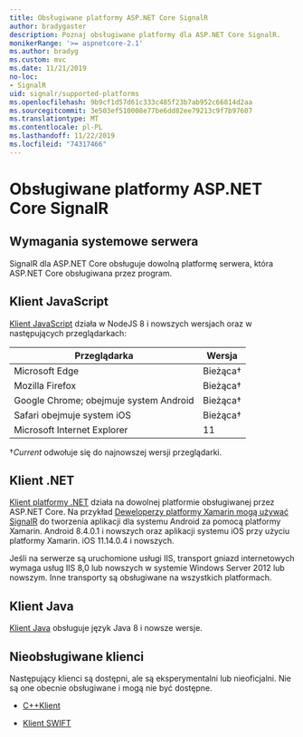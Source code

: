 ```yaml
---
title: Obsługiwane platformy ASP.NET Core SignalR
author: bradygaster
description: Poznaj obsługiwane platformy dla ASP.NET Core SignalR.
monikerRange: '>= aspnetcore-2.1'
ms.author: bradyg
ms.custom: mvc
ms.date: 11/21/2019
no-loc:
- SignalR
uid: signalr/supported-platforms
ms.openlocfilehash: 9b9cf1d57d61c333c485f23b7ab952c66814d2aa
ms.sourcegitcommit: 3e503ef510008e77be6dd82ee79213c9f7b97607
ms.translationtype: MT
ms.contentlocale: pl-PL
ms.lasthandoff: 11/22/2019
ms.locfileid: "74317466"
---
```

# <a name="aspnet-core-opno-locsignalr-supported-platforms"></a>Obsługiwane platformy ASP.NET Core SignalR

## <a name="server-system-requirements"></a>Wymagania systemowe serwera

SignalR dla ASP.NET Core obsługuje dowolną platformę serwera, która ASP.NET Core obsługiwana przez program.

## <a name="javascript-client"></a>Klient JavaScript

[Klient JavaScript](xref:signalr/javascript-client) działa w NodeJS 8 i nowszych wersjach oraz w następujących przeglądarkach:

| Przeglądarka                         | Wersja         |
| ------------------------------- | --------------- |
| Microsoft Edge                  | Bieżąca&dagger; |
| Mozilla Firefox                 | Bieżąca&dagger; |
| Google Chrome; obejmuje system Android | Bieżąca&dagger; |
| Safari obejmuje system iOS            | Bieżąca&dagger; |
| Microsoft Internet Explorer     | 11              |

&dagger;*Current* odwołuje się do najnowszej wersji przeglądarki.

## <a name="net-client"></a>Klient .NET

[Klient platformy .NET](xref:signalr/dotnet-client) działa na dowolnej platformie obsługiwanej przez ASP.NET Core. Na przykład [Deweloperzy platformy Xamarin mogą używać SignalR](https://github.com/aspnet/Announcements/issues/305) do tworzenia aplikacji dla systemu Android za pomocą platformy Xamarin. Android 8.4.0.1 i nowszych oraz aplikacji systemu iOS przy użyciu platformy Xamarin. iOS 11.14.0.4 i nowszych.

Jeśli na serwerze są uruchomione usługi IIS, transport gniazd internetowych wymaga usług IIS 8,0 lub nowszych w systemie Windows Server 2012 lub nowszym. Inne transporty są obsługiwane na wszystkich platformach.

## <a name="java-client"></a>Klient Java

[Klient Java](xref:signalr/java-client) obsługuje język Java 8 i nowsze wersje.

## <a name="unsupported-clients"></a>Nieobsługiwane klienci

Następujący klienci są dostępni, ale są eksperymentalni lub nieoficjalni. Nie są one obecnie obsługiwane i mogą nie być dostępne.

* [C++Klient](https://github.com/aspnet/SignalR/tree/master/clients/cpp)

* [Klient SWIFT](https://github.com/moozzyk/SignalR-Client-Swift)
